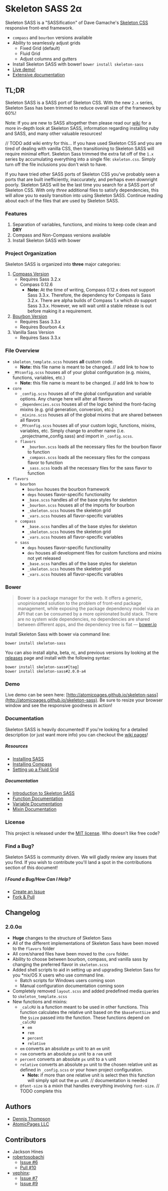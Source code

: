 Skeleton SASS 2&alpha;
=======================

Skeleton SASS is a "SASSification" of Dave Gamache's [Skeleton CSS](http://getskeleton.com) responsive front-end framework.

* `compass` and `bourbon` versions available
* Ability to seamlessly adjust grids
	* Fixed Grid (default)
	* Fluid Grid
	* Adjust columns and gutters
* Install Skeleton SASS with bower! `bower install skeleton-sass`
* [Live demo!](http://atomicpages.github.io/skeleton-sass/demo.html)
* [Extensive documentation](https://github.com/atomicpages/skeleton-sass/wiki)

## TL;DR
Skeleton SASS is a SASS port of Skeleton CSS. With the new `2.x` series, Skeleton Sass has been trimmed to reduce overall size of the framework by 60%!

Note: If you are new to SASS altogether then please read our [wiki](https://github.com/atomicpages/skeleton-sass/wiki) for a more in-depth look at Skeleton SASS, information regarding installing ruby and SASS, and many other valuable resources!

// TODO add wiki entry for this...
If you have used Skeleton CSS and you are tired of dealing with vanilla CSS, then transitioning to Skeleton SASS will require minimal effort. Skeleton Sass trimmed the extra fat off of the `1.x` series by accumulating everything into a single file: `skeleton.css`. Simply turn off the file inclusions you don't wish to have.

If you have tried other SASS ports of Skeleton CSS you've probably seen a ports that are built inefficiently, inaccurately, and perhaps even downright poorly. Skeleton SASS will be the last time you search for a SASS port of Skeleton CSS. With only _three_ additional files to satisfy dependencies, this will allow you to easily transition into using Skeleton SASS. Continue reading about each of the files that are used by Skeleton SASS.

### Features
1. Separation of variables, functions, and mixins to keep code clean and **DRY**
2. Compass and Non-Compass versions available
3. Install Skeleton SASS with bower

### Project Organization
Skeleton SASS is organized into **three** major categories:

1. [Compass Version](http://compass-style.org/)
	* Requires Sass 3.2.x
	* Compass 0.12.6
		* **Note:** At the time of writing, Compass 0.12.x does *not* support Sass 3.3.x. Therefore, the dependency for Compass is Sass 3.2.x. There are alpha builds of Compass 1.x which *do* support Sass 3.3.x. However, we will wait until a stable release is out before making it a requirement.
2. [Bourbon Version](http://bourbon.io/)
	* Requires Sass 3.3.x
	* Requires Bourbon 4.x
3. Vanilla Sass Version
	* Requires Sass 3.3.x

### File Overview
* `skeleton_template.scss` houses **all** custom code.
	* **Note:** this file name is meant to be changed. // add link to how to
* `_MYconfig.scss` houses all of your global configuration (e.g. mixins, functions, variables, etc.)
	* **Note:** this file name is meant to be changed. // add link to how to
* `core`
	* `_config.scss` houses all of the global configuration and variable options. Any change here will alter all flavors
	* `_dependencies.scss` houses all of the logic behind the front-facing mixins (e.g. grid generation, conversion, etc.)
	* `_mixins.scss` houses all of the global mixins that are shared between all flavors
	* `_MYconfig.scss` houses all of your custom logic, functions, mixins, variables, etc. Simply change to another name (i.e. _projectname_config.sass) and import in `_config.scss`.
	* `flavors`
		* `_bourbon.scss` loads all the necessary files for the bourbon flavor to function
		* `_compass.scss` loads all the necessary files for the compass flavor to function
		* `_sass.scss` loads all the necessary files for the sass flavor to function
* `flavors`
	* `bourbon`
		* `bourbon` houses the bourbon framework
		* `deps` houses flavor-specific functionality
		* `_base.scss` handles all of the base styles for skeleton
		* `_bourbon.scss` houses all of the imports for bourbon
		* `_skeleton.scss` houses the skeleton grid
		* `_vars.scss` houses all flavor-specific variables
	* `compass`
		* `_base.scss` handles all of the base styles for skeleton
		* `_skeleton.scss` houses the skeleton grid
		* `_vars.scss` houses all flavor-specific variables
	* `sass`
		* `deps` houses flavor-specific functionality
		* `dev` houses all development files for custom functions and mixins not yet released
		* `_base.scss` handles all of the base styles for skeleton
		* `_skeleton.scss` houses the skeleton grid
		* `_vars.scss` houses all flavor-specific variables

### Bower
> Bower is a package manager for the web. It offers a generic, unopinionated solution to the problem of front-end package management, while exposing the package dependency model via an API that can be consumed by a more opinionated build stack. There are no system wide dependencies, no dependencies are shared between different apps, and the dependency tree is flat &mdash; [bower.io](http://bower.io/)

Install Skeleton Sass with bower via command line:

	bower install skeleton-sass

You can also install alpha, beta, rc, and previous versions by looking at the [releases](https://github.com/atomicpages/skeleton-sass/releases) page and install with the following syntax:

	bower install skeleton-sass#[tag]
	bower install skeleton-sass#2.0.0-a4

### Demo
Live demo can be seen here: [http://atomicpages.github.io/skeleton-sass](http://atomicpages.github.io/skeleton-sass). Be sure to resize your browser window and see the responsive goodness in action!

### Documentation
Skeleton SASS is heavily documented! If you're looking for a detailed description (or just want more info) you can checkout the [wiki pages](https://github.com/atomicpages/skeleton-sass/wiki/_pages)!

##### Resources
* [Installing SASS](https://github.com/atomicpages/skeleton-sass/wiki/Installing-SASS)
* [Installing Compass](https://github.com/atomicpages/skeleton-sass/wiki/Installing-Compass)
* [Setting up a Fluid Grid](https://github.com/atomicpages/skeleton-sass/wiki/Setting-up-a-Fluid-Grid)


##### Documentation
* [Introduction to Skeleton SASS](https://github.com/atomicpages/skeleton-sass/wiki)
* [Function Documentation](https://github.com/atomicpages/skeleton-sass/wiki/Function-Documentation)
* [Variable Documentation](https://github.com/atomicpages/skeleton-sass/wiki/Variable-Documentation)
* [Mixin Documentation](https://github.com/atomicpages/skeleton-sass/wiki/Mixin-Documentation)

### License
This project is released under the [MIT license](https://github.com/atomicpages/skeleton-sass/blob/master/license.txt). Who doesn't like free code?

### Find a Bug?
Skeleton SASS is community driven. We will gladly review any issues that you find. If you wish to contribute you'll land a spot in the contributions section of this document!

##### I Found a Bug/How Can I Help?
* [Create an Issue](https://github.com/atomicpages/skeleton-sass/issues)
* [Fork &amp; Pull](https://github.com/atomicpages/skeleton-sass)

Changelog
---------
### 2.0.0&alpha;
* **Huge** changes to the structure of Skeleton Sass
* All of the different implementations of Skeleton Sass have been moved to the `flavors` folder
* All core/shared files have been moved to the `core` folder.
* Ability to choose between bourbon, compass, and vanilla sass by changing the preferred flavor in `skeleton.scss`
* Added shell scripts to aid in setting up and upgrading Skeleton Sass for you *nix/OS X users who use command line.
	* Batch scripts for Windows users coming soon
	* Manual configuration documentation coming soon
* Completely removed `layout.scss` and added predefined media queries to `skeleton_template.scss`
* New functions and mixins:
	* `_calcRU` is a function meant to be used in other functions. This function calculates the relative unit based on the `$baseFontSize` and the `$size` passed into the function. These functions depend on `_calcRU`
		* `em`
		* `rem`
		* `percent`
		* `relative`
	* `em` converts an absolute `px` unit to an `em` unit
	* `rem` converts an absolute `px` unit to a `rem` unit
	* `percent` converts an absolute `px` unit to a `%` unit
	* `relative` converts an absolute `px` unit to the chosen relative unit as defined in `_config.scss` or your hown project configuration.
		* **Note:** if more than one relative unit is select then this function will simply spit out the `px` unit. // documentation is needed
	* `@font-size` is a *mixin* that handles everything involving `font-size`. // TODO complete this


Authors
-------
* [Dennis Thompson](http://dennis-thompson.com/)
* [AtomicPages LLC](http://www.atomicpages.net/)

Contributors
------------
* Jackson Hines
* [robertosobachi](https://github.com/robertosobachi)
	* [Issue #6](https://github.com/atomicpages/skeleton-sass/issues/6)
	* [Pull #10](https://github.com/atomicpages/skeleton-sass/pull/10)
* [vephinx](https://github.com/vephinx):
	* [Issue #7](https://github.com/atomicpages/skeleton-sass/issues/7)
	* [Issue #9](https://github.com/atomicpages/skeleton-sass/issues/9)
